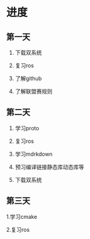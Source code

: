# 进度
##  第一天

 1. 下载双系统
    
 2. 复习ros
    
 3. 了解github
   
 4. 了解联盟赛规则
 
 ##  第二天
 
 1. 学习proto
    
 2. 复习ros
 
 3. 学习mdrkdown
   
 4. 预习编译链接静态库动态库等

 5. 下载双系统

 ##  第三天

 1.学习cmake
 
 2.复习ros
